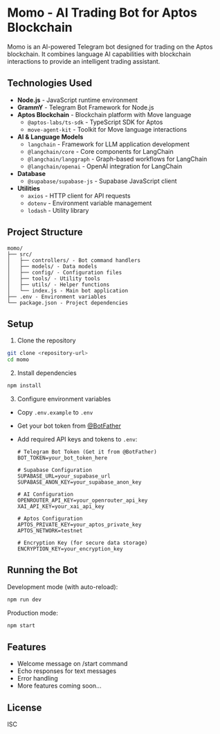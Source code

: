 # Momo - AI Trading Bot for Aptos Blockchain

Momo is an AI-powered Telegram bot designed for trading on the Aptos blockchain. It combines language AI capabilities with blockchain interactions to provide an intelligent trading assistant.

## Technologies Used

- **Node.js** - JavaScript runtime environment
- **GrammY** - Telegram Bot Framework for Node.js
- **Aptos Blockchain** - Blockchain platform with Move language
  - `@aptos-labs/ts-sdk` - TypeScript SDK for Aptos
  - `move-agent-kit` - Toolkit for Move language interactions
- **AI & Language Models**
  - `langchain` - Framework for LLM application development
  - `@langchain/core` - Core components for LangChain
  - `@langchain/langgraph` - Graph-based workflows for LangChain
  - `@langchain/openai` - OpenAI integration for LangChain
- **Database**
  - `@supabase/supabase-js` - Supabase JavaScript client
- **Utilities**
  - `axios` - HTTP client for API requests
  - `dotenv` - Environment variable management
  - `lodash` - Utility library

## Project Structure

```
momo/
├── src/
│   ├── controllers/ - Bot command handlers
│   ├── models/ - Data models
│   ├── config/ - Configuration files
│   ├── tools/ - Utility tools
│   ├── utils/ - Helper functions
│   └── index.js - Main bot application
├── .env - Environment variables
└── package.json - Project dependencies
```

## Setup

1. Clone the repository

```bash
git clone <repository-url>
cd momo
```

2. Install dependencies

```bash
npm install
```

3. Configure environment variables

- Copy `.env.example` to `.env`
- Get your bot token from [@BotFather](https://t.me/BotFather)
- Add required API keys and tokens to `.env`:

  ```
  # Telegram Bot Token (Get it from @BotFather)
  BOT_TOKEN=your_bot_token_here

  # Supabase Configuration
  SUPABASE_URL=your_supabase_url
  SUPABASE_ANON_KEY=your_supabase_anon_key

  # AI Configuration
  OPENROUTER_API_KEY=your_openrouter_api_key
  XAI_API_KEY=your_xai_api_key

  # Aptos Configuration
  APTOS_PRIVATE_KEY=your_aptos_private_key
  APTOS_NETWORK=testnet

  # Encryption Key (for secure data storage)
  ENCRYPTION_KEY=your_encryption_key
  ```

## Running the Bot

Development mode (with auto-reload):

```bash
npm run dev
```

Production mode:

```bash
npm start
```

## Features

- Welcome message on /start command
- Echo responses for text messages
- Error handling
- More features coming soon...

## License

ISC
